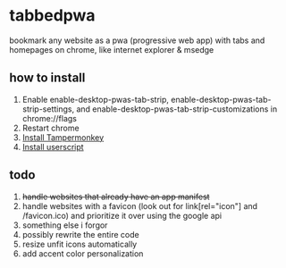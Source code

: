 # tabbedpwa
bookmark any website as a pwa (progressive web app) with tabs and homepages on chrome, like internet explorer &amp; msedge
## how to install
1. Enable enable-desktop-pwas-tab-strip, enable-desktop-pwas-tab-strip-settings, and enable-desktop-pwas-tab-strip-customizations in chrome://flags
2. Restart chrome
3. [Install Tampermonkey](https://chromewebstore.google.com/detail/tampermonkey/dhdgffkkebhmkfjojejmpbldmpobfkfo)
4. [Install userscript](https://github.com/prettycrunchyguy/tabbedpwa/raw/refs/heads/main/index.user.js)
## todo
1. ~~handle websites that already have an app manifest~~
2. handle websites with a favicon (look out for link[rel="icon"] and /favicon.ico) and prioritize it over using the google api
3. something else i forgor
4. possibly rewrite the entire code
5. resize unfit icons automatically
6. add accent color personalization
